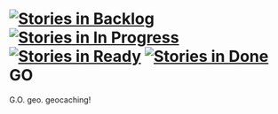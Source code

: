 [![Stories in Backlog](https://badge.waffle.io/sheekssoftware/go-android.png?label=backlog&title=Backlogs)](https://waffle.io/sheekssoftware/go-android)
[![Stories in In Progress](https://badge.waffle.io/sheekssoftware/go-android.png?label=in%20progress&title=In%20Progress)](http://waffle.io/sheekssoftware/go-android)
[![Stories in Ready](https://badge.waffle.io/sheekssoftware/go-android.png?label=ready&title=Ready)](https://waffle.io/sheekssoftware/go-android)
[![Stories in Done](https://badge.waffle.io/sheekssoftware/go-android.png?label=done&title=LOOK%20AT%20ALL%20THAT%20WE%20HAVE%20COMPLETED)](https://waffle.io/sheekssoftware/go-android)
GO
==

G.O. geo. geocaching!
